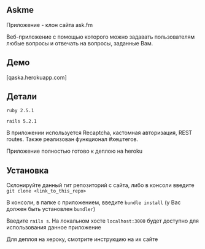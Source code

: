 ## Askme
Приложение - клон сайта ask.fm

Веб-приложение с помощью которого можно задавать пользователям любые вопросы и отвечать на вопросы, заданные Вам.

## Демо
[qaska.herokuapp.com]

## Детали
`ruby 2.5.1`

`rails 5.2.1`

В приложении используется Recaptcha, кастомная авторизация, REST routes. Также реализован функционал #хештегов.

Приложение полностью готово к деплою на heroku

## Установка
Склонируйте данный гит репозиторий с сайта, либо в консоли введите `git clone <link_to_this_repo>`

В консоли, в папке с приложением, введите `bundle install` (у Вас должен быть установлен `bundler`)

Введите `rails s`. На локальном хосте `localhost:3000` будет доступно для использования данное приложение

Для деплоя на хероку, смотрите инструкцию на их сайте







